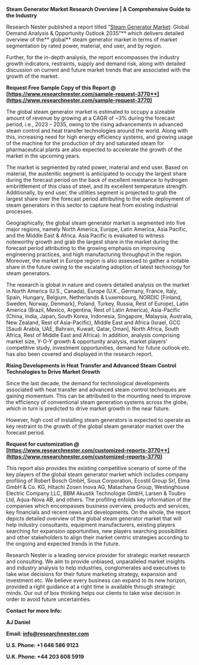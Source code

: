 ﻿**Steam Generator Market Research Overview | A Comprehensive Guide to the Industry**

Research Nester published a report titled “[Steam Generator Market](https://www.researchnester.com/reports/steam-generator-market/3770): Global Demand Analysis & Opportunity Outlook 2035”** which delivers detailed overview of the** global** steam generator market in terms of market segmentation by rated power, material, end user, and by region.

Further, for the in-depth analysis, the report encompasses the industry growth indicators, restraints, supply and demand risk, along with detailed discussion on current and future market trends that are associated with the growth of the market.

**Request Free Sample Copy of this Report @ [https://www.researchnester.com/sample-request-3770**](https://www.researchnester.com/sample-request-3770)**

The global steam generator market is estimated to occupy a sizeable amount of revenue by growing at a CAGR of ~3% during the forecast period, i.e., 2023 – 2035, owing to the rising advancements in advanced steam control and heat transfer technologies around the world. Along with this, increasing need for high energy efficiency systems, and growing usage of the machine for the production of dry and saturated steam for pharmaceutical plants are also expected to accelerate the growth of the market in the upcoming years. 

The market is segmented by rated power, material and end user. Based on material, the austenitic segment is anticipated to occupy the largest share during the forecast period on the back of excellent resistance to hydrogen embrittlement of this class of steel, and its excellent temperature strength. Additionally, by end user, the utilities segment is projected to grab the largest share over the forecast period attributing to the wide deployment of steam generators in this sector to capture heat from existing industrial processes. 

Geographically, the global steam generator market is segmented into five major regions, namely North America, Europe, Latin America, Asia Pacific, and the Middle East & Africa. Asia Pacific is evaluated to witness noteworthy growth and grab the largest share in the market during the forecast period attributing to the growing emphasis on improving engineering practices, and high manufacturing throughput in the region. Moreover, the market in Europe region is also assessed to gather a notable share in the future owing to the escalating adoption of latest technology for steam generators.

The research is global in nature and covers detailed analysis on the market in North America (U.S., Canada), Europe (U.K., Germany, France, Italy, Spain, Hungary, Belgium, Netherlands & Luxembourg, NORDIC [Finland, Sweden, Norway, Denmark], Poland, Turkey, Russia, Rest of Europe), Latin America (Brazil, Mexico, Argentina, Rest of Latin America), Asia-Pacific (China, India, Japan, South Korea, Indonesia, Singapore, Malaysia, Australia, New Zealand, Rest of Asia-Pacific), Middle East and Africa (Israel, GCC [Saudi Arabia, UAE, Bahrain, Kuwait, Qatar, Oman], North Africa, South Africa, Rest of Middle East and Africa). In addition, analysis comprising market size, Y-O-Y growth & opportunity analysis, market players’ competitive study, investment opportunities, demand for future outlook etc. has also been covered and displayed in the research report.

**Rising Developments in Heat Transfer and Advanced Steam Control Technologies to Drive Market Growth**

Since the last decade, the demand for technological developments associated with heat transfer and advanced steam control techniques are gaining momentum. This can be attributed to the mounting need to improve the efficiency of conventional steam generation systems across the globe, which in turn is predicted to drive market growth in the near future. 

However, high cost of installing steam generators is expected to operate as key restraint to the growth of the global steam generator market over the forecast period.

**Request for customization @ [https://www.researchnester.com/customized-reports-3770**](https://www.researchnester.com/customized-reports-3770)**

This report also provides the existing competitive scenario of some of the key players of the global steam generator market which includes company profiling of Robert Bosch GmbH, Sioux Corporation, Ecostil Group Srl, Elma GmbH & Co. KG, Hitachi Zosen Inova AG, Matachana Group, Westinghouse Electric Company LLC, BBM Akustik Technologie GmbH, Larsen & Toubro Ltd, Aqua-Nova AB, and others. The profiling enfolds key information of the companies which encompasses business overview, products and services, key financials and recent news and developments. On the whole, the report depicts detailed overview of the global steam generator market that will help industry consultants, equipment manufacturers, existing players searching for expansion opportunities, new players searching possibilities and other stakeholders to align their market centric strategies according to the ongoing and expected trends in the future.      

Research Nester is a leading service provider for strategic market research and consulting. We aim to provide unbiased, unparalleled market insights and industry analysis to help industries, conglomerates and executives to take wise decisions for their future marketing strategy, expansion and investment etc. We believe every business can expand to its new horizon, provided a right guidance at a right time is available through strategic minds. Our out of box thinking helps our clients to take wise decision in order to avoid future uncertainties.

**Contact for more Info:**

**AJ Daniel**

**Email: info@researchnester.com**

**U.S. Phone: +1 646 586 9123** 

**U.K. Phone: +44 203 608 5919**
